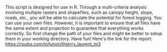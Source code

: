 This script is designed for use in R. Through a multi-criteria analysis involving multiple rasters and shapefiles, such as canopy height, slope, roads, etc., you will be able to calculate the potential for forest logging.
You can use your own files. However, it is important to ensure that all files have the same extent and projection to guarantee that everything works correctly.
So first change the path of your files and might be better to setup them in your working directory.
Have fun! Here's the link for the report: https://rpubs.com/tofunori/thierry_laurent_tp3
